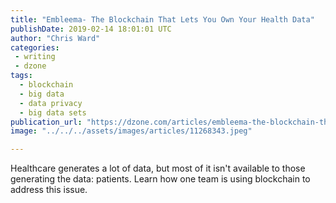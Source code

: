 ```yaml
---
title: "Embleema- The Blockchain That Lets You Own Your Health Data"
publishDate: 2019-02-14 18:01:01 UTC
author: "Chris Ward"
categories:
 - writing
 - dzone
tags:
  - blockchain
  - big data
  - data privacy
  - big data sets
publication_url: "https://dzone.com/articles/embleema-the-blockchain-that-lets-you-own-your-hea"
image: "../../../assets/images/articles/11268343.jpeg"

---
```

Healthcare generates a lot of data, but most of it isn't available to those generating the data: patients. Learn how one team is using blockchain to address this issue.

